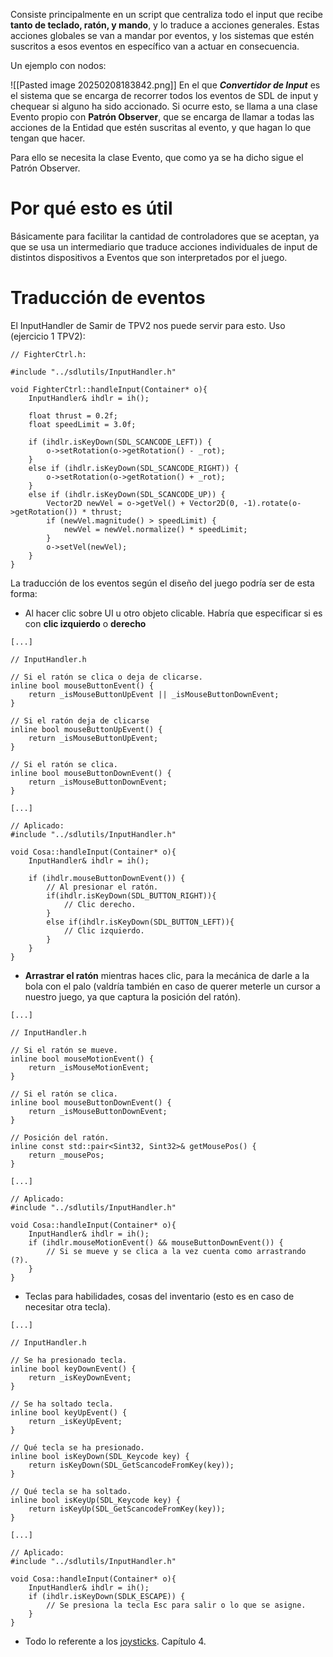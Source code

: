 Consiste principalmente en un script que centraliza todo el input que recibe **tanto de teclado, ratón, y mando**, y lo traduce a acciones generales. Estas acciones globales se van a mandar por eventos, y los sistemas que estén suscritos a esos eventos en específico van a actuar en consecuencia.

Un ejemplo con nodos: 

![[Pasted image 20250208183842.png]]
En el que ***Convertidor de Input*** es el sistema que se encarga de recorrer todos los eventos de SDL de input y chequear si alguno ha sido accionado. Si ocurre esto, se llama a una clase Evento propio con **Patrón Observer**, que se encarga de llamar a todas las acciones de la Entidad que estén suscritas al evento, y que hagan lo que tengan que hacer.

Para ello se necesita la clase Evento, que como ya se ha dicho sigue el Patrón Observer. 

# Por qué esto es útil

Básicamente para facilitar la cantidad de controladores que se aceptan, ya que se usa un intermediario que traduce acciones individuales de input de distintos dispositivos a Eventos que son interpretados por el juego.

# Traducción de eventos
El InputHandler de Samir de TPV2 nos puede servir para esto.
Uso (ejercicio 1 TPV2):

```
// FighterCtrl.h:

#include "../sdlutils/InputHandler.h"

void FighterCtrl::handleInput(Container* o){
	InputHandler& ihdlr = ih();

	float thrust = 0.2f;
	float speedLimit = 3.0f;

	if (ihdlr.isKeyDown(SDL_SCANCODE_LEFT)) {
		o->setRotation(o->getRotation() - _rot);
	}
	else if (ihdlr.isKeyDown(SDL_SCANCODE_RIGHT)) {
		o->setRotation(o->getRotation() + _rot);
	}
	else if (ihdlr.isKeyDown(SDL_SCANCODE_UP)) {
		Vector2D newVel = o->getVel() + Vector2D(0, -1).rotate(o->getRotation()) * thrust;
		if (newVel.magnitude() > speedLimit) {
			newVel = newVel.normalize() * speedLimit;
		}
		o->setVel(newVel);
	}
}
```

La traducción de los eventos según el diseño del juego podría ser de esta forma:

- Al hacer clic sobre UI u otro objeto clicable. Habría que especificar si es con **clic izquierdo** o **derecho**
```
[...]

// InputHandler.h

// Si el ratón se clica o deja de clicarse.
inline bool mouseButtonEvent() {
	return _isMouseButtonUpEvent || _isMouseButtonDownEvent;
}

// Si el ratón deja de clicarse
inline bool mouseButtonUpEvent() {
	return _isMouseButtonUpEvent;
}

// Si el ratón se clica.
inline bool mouseButtonDownEvent() {
	return _isMouseButtonDownEvent;
}

[...]

// Aplicado:
#include "../sdlutils/InputHandler.h"

void Cosa::handleInput(Container* o){
	InputHandler& ihdlr = ih();

	if (ihdlr.mouseButtonDownEvent()) {
		// Al presionar el ratón.
		if(ihdlr.isKeyDown(SDL_BUTTON_RIGHT)){
			// Clic derecho.
		}
		else if(ihdlr.isKeyDown(SDL_BUTTON_LEFT)){
			// Clic izquierdo.
		}
	}
}
```

- **Arrastrar el ratón** mientras haces clic, para la mecánica de darle a la bola con el palo (valdría también en caso de querer meterle un cursor a nuestro juego, ya que captura la posición del ratón).
```
[...]

// InputHandler.h

// Si el ratón se mueve.
inline bool mouseMotionEvent() {
	return _isMouseMotionEvent;
}

// Si el ratón se clica.
inline bool mouseButtonDownEvent() {
	return _isMouseButtonDownEvent;
}

// Posición del ratón.
inline const std::pair<Sint32, Sint32>& getMousePos() {
	return _mousePos;
}

[...]

// Aplicado:
#include "../sdlutils/InputHandler.h"

void Cosa::handleInput(Container* o){
	InputHandler& ihdlr = ih();
	if (ihdlr.mouseMotionEvent() && mouseButtonDownEvent()) {
		// Si se mueve y se clica a la vez cuenta como arrastrando (?).
	}
}
```

- Teclas para habilidades, cosas del inventario (esto es en caso de necesitar otra tecla).
```
[...]

// InputHandler.h

// Se ha presionado tecla.
inline bool keyDownEvent() {
	return _isKeyDownEvent;
}

// Se ha soltado tecla.
inline bool keyUpEvent() {
	return _isKeyUpEvent;
}

// Qué tecla se ha presionado.
inline bool isKeyDown(SDL_Keycode key) {
	return isKeyDown(SDL_GetScancodeFromKey(key));
}

// Qué tecla se ha soltado.
inline bool isKeyUp(SDL_Keycode key) {
	return isKeyUp(SDL_GetScancodeFromKey(key));
}

[...]

// Aplicado:
#include "../sdlutils/InputHandler.h"

void Cosa::handleInput(Container* o){
	InputHandler& ihdlr = ih();
	if (ihdlr.isKeyDown(SDLK_ESCAPE)) {
		// Se presiona la tecla Esc para salir o lo que se asigne.
	}
}
```

- Todo lo referente a los [joysticks](https://docviewer.xdocs.net/view_v2.php). Capítulo 4.

